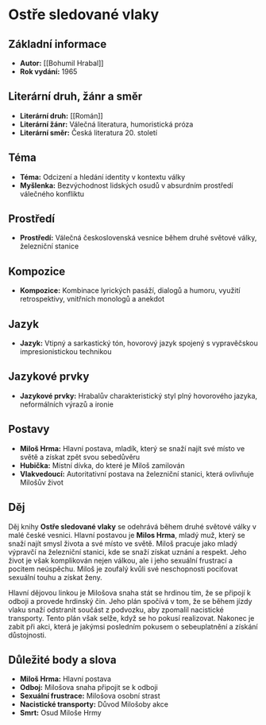 # Ostře sledované vlaky
## Základní informace
- **Autor:** [[Bohumil Hrabal]]
- **Rok vydání:** 1965

## Literární druh, žánr a směr 
- **Literární druh:** [[Román]]
- **Literární žánr:** Válečná literatura, humoristická próza
- **Literární směr:** Česká literatura 20. století

## Téma 
- **Téma:** Odcizení a hledání identity v kontextu války
- **Myšlenka:** Bezvýchodnost lidských osudů v absurdním prostředí válečného konfliktu

## Prostředí 
- **Prostředí:** Válečná československá vesnice během druhé světové války, železniční stanice

## Kompozice 
- **Kompozice:** Kombinace lyrických pasáží, dialogů a humoru, využití retrospektivy, vnitřních monologů a anekdot

## Jazyk 
- **Jazyk:** Vtipný a sarkastický tón, hovorový jazyk spojený s vypravěčskou impresionistickou technikou

## Jazykové prvky 
- **Jazykové prvky:** Hrabalův charakteristický styl plný hovorového jazyka, neformálních výrazů a ironie

## Postavy 
- **Miloš Hrma:** Hlavní postava, mladík, který se snaží najít své místo ve světě a získat zpět svou sebedůvěru
- **Hubička:** Místní dívka, do které je Miloš zamilován
- **Vlakvedoucí:** Autoritativní postava na železniční stanici, která ovlivňuje Milošův život

## Děj
Děj knihy **Ostře sledované vlaky** se odehrává během druhé světové války v malé české vesnici. Hlavní postavou je **Milos Hrma**, mladý muž, který se snaží najít smysl života a své místo ve světě. Miloš pracuje jako mladý výpravčí na železniční stanici, kde se snaží získat uznání a respekt. Jeho život je však komplikován nejen válkou, ale i jeho sexuální frustrací a pocitem neúspěchu. Miloš je zoufalý kvůli své neschopnosti pociťovat sexuální touhu a získat ženy.

Hlavní dějovou linkou je Milošova snaha stát se hrdinou tím, že se připojí k odboji a provede hrdinský čin. Jeho plán spočívá v tom, že se během jízdy vlaku snaží odstranit součást z podvozku, aby zpomalil nacistické transporty. Tento plán však selže, když se ho pokusí realizovat. Nakonec je zabit při akci, která je jakýmsi posledním pokusem o sebeuplatnění a získání důstojnosti.

## Důležité body a slova
- **Miloš Hrma:** Hlavní postava
- **Odboj:** Milošova snaha připojit se k odboji
- **Sexuální frustrace:** Milošova osobní strast
- **Nacistické transporty:** Důvod Milošoby akce
- **Smrt:** Osud Miloše Hrmy